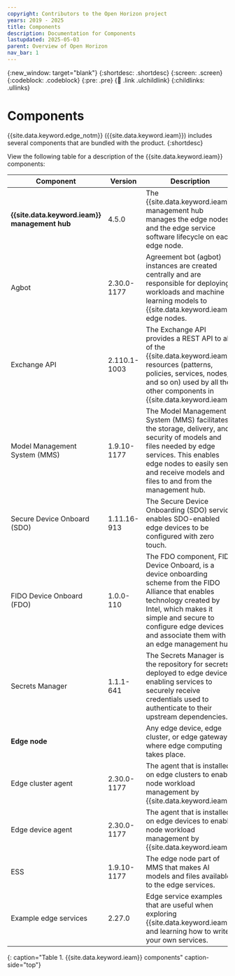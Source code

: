 ```yaml
---
copyright: Contributors to the Open Horizon project
years: 2019 - 2025
title: Components
description: Documentation for Components
lastupdated: 2025-05-03
parent: Overview of Open Horizon
nav_bar: 1
---
```


{:new_window: target="blank"}
{:shortdesc: .shortdesc}
{:screen: .screen}
{:codeblock: .codeblock}
{:pre: .pre}
{:child: .link .ulchildlink}
{:childlinks: .ullinks}

# Components

{{site.data.keyword.edge_notm}} ({{site.data.keyword.ieam}}) includes several components that are bundled with the product.
{:shortdesc}

View the following table for a description of the {{site.data.keyword.ieam}} components:

[//]: # (Pull from release tags hopefully?)

| Component                                     | Version      | Description                                                                                                                                                                                                                        |
|-----------------------------------------------|--------------|------------------------------------------------------------------------------------------------------------------------------------------------------------------------------------------------------------------------------------|
| **{{site.data.keyword.ieam}} management hub** | 4.5.0        | The {{site.data.keyword.ieam}} management hub manages the edge nodes and the edge service software lifecycle on each edge node.                                                                                                    |
| Agbot                                         | 2.30.0-1177  | Agreement bot (agbot) instances are created centrally and are responsible for deploying workloads and machine learning models to {{site.data.keyword.ieam}} edge nodes.                                                            |
| Exchange API                                  | 2.110.1-1003 | The Exchange API provides a REST API to all of the {{site.data.keyword.ieam}} resources (patterns, policies, services, nodes, and so on) used by all the other components in {{site.data.keyword.ieam}}.                           |
| Model Management System (MMS)                 | 1.9.10-1177  | The Model Management System (MMS) facilitates the storage, delivery, and security of models and files needed by edge services. This enables edge nodes to easily send and receive models and files to and from the management hub. |
| Secure Device Onboard (SDO)                   | 1.11.16-913  | The Secure Device Onboarding (SDO) service enables SDO-enabled edge devices to be configured with zero touch.                                                                                                                      |
| FIDO Device Onboard (FDO)                     | 1.0.0-110    | The FDO component, FIDO Device Onboard, is a device onboarding scheme from the FIDO Alliance that enables technology created by Intel, which makes it simple and secure to configure edge devices and associate them with an edge management hub.|
| Secrets Manager                               | 1.1.1-641    | The Secrets Manager is the repository for secrets deployed to edge devices, enabling services to securely receive credentials used to authenticate to their upstream dependencies.                                                 |
| **Edge node**                                 |              | Any edge device, edge cluster, or edge gateway where edge computing takes place.                                                                                                                                                   |
| Edge cluster agent                            | 2.30.0-1177  | The agent that is installed on edge clusters to enable node workload management by {{site.data.keyword.ieam}}.                                                                                                                     |
| Edge device agent                             | 2.30.0-1177  | The agent that is installed on edge devices to enable node workload management by {{site.data.keyword.ieam}}.                                                                                                                      |
| ESS                                           | 1.9.10-1177  | The edge node part of MMS that makes AI models and files available to the edge services.                                                                                                                                           |
| Example edge services                         | 2.27.0       | Edge service examples that are useful when exploring {{site.data.keyword.ieam}} and learning how to write your own services.                                                                                                       |
{: caption="Table 1. {{site.data.keyword.ieam}} components" caption-side="top"}
